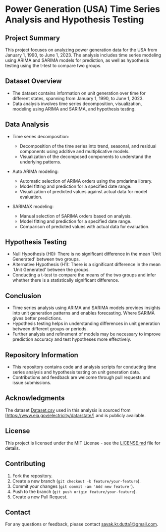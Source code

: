 # Power Generation (USA) Time Series Analysis and Hypothesis Testing

## Project Summary
This project focuses on analyzing power generation data for the USA from January 1, 1990, to June 1, 2023. The analysis includes time series modeling using ARIMA and SARIMA models for prediction, as well as hypothesis testing using the t-test to compare two groups.

## Dataset Overview
- The dataset contains information on unit generation over time for different states, spanning from January 1, 1990, to June 1, 2023.
- Data analysis involves time series decomposition, visualization, modeling using ARIMA and SARIMA, and hypothesis testing.

## Data Analysis
- Time series decomposition:
  - Decomposition of the time series into trend, seasonal, and residual components using additive and multiplicative models.
  - Visualization of the decomposed components to understand the underlying patterns.

- Auto ARIMA modeling:
  - Automatic selection of ARIMA orders using the pmdarima library.
  - Model fitting and prediction for a specified date range.
  - Visualization of predicted values against actual data for model evaluation.

- SARIMAX modeling:
  - Manual selection of SARIMA orders based on analysis.
  - Model fitting and prediction for a specified date range.
  - Comparison of predicted values with actual data for evaluation.

## Hypothesis Testing
- Null Hypothesis (H0): There is no significant difference in the mean 'Unit Generated' between two groups.
- Alternative Hypothesis (H1): There is a significant difference in the mean 'Unit Generated' between the groups.
- Conducting a t-test to compare the means of the two groups and infer whether there is a statistically significant difference.

## Conclusion
- Time series analysis using ARIMA and SARIMA models provides insights into unit generation patterns and enables forecasting. Where SARIMA gives better predictions.
- Hypothesis testing helps in understanding differences in unit generation between different groups or periods.
- Further analysis and refinement of models may be necessary to improve prediction accuracy and test hypotheses more effectively.

## Repository Information
- This repository contains code and analysis scripts for conducting time series analysis and hypothesis testing on unit generation data.
- Contributions and feedback are welcome through pull requests and issue submissions.

## Acknowledgments
The dataset [Dataset.csv](Final_Total_Dataframe_Stats) used in this analysis is sourced from [https://www.eia.gov/electricity/data/state/] and is publicly available.

## License
This project is licensed under the MIT License - see the [LICENSE.md](LICENSE) file for details.

## Contributing
1. Fork the repository.
2. Create a new branch (`git checkout -b feature/your-feature`).
3. Commit your changes (`git commit -am 'Add new feature'`).
4. Push to the branch (`git push origin feature/your-feature`).
5. Create a new Pull Request.

## Contact
For any questions or feedback, please contact [sayak.kr.dutta1@gmail.com](mailto:sayak.kr.dutta1@gmail.com).

